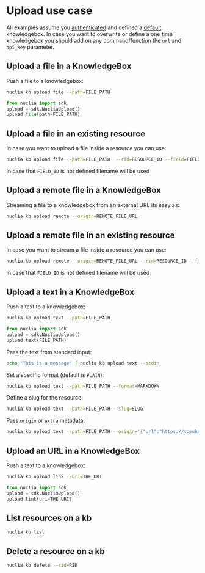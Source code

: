 # Upload use case

All examples assume you [authenticated](02-auth.md) and defined a [default](03-default.md) knowledgebox. In case you want to overwrite or define a one time knowledgebox you should add on any command/function the `url` and `api_key` parameter.

## Upload a file in a KnowledgeBox

Push a file to a knowledgebox:

```bash
nuclia kb upload file --path=FILE_PATH
```

```python
from nuclia import sdk
upload = sdk.NucliaUpload()
upload.file(path=FILE_PATH)
```

## Upload a file in an existing resource

In case you want to upload a file inside a resource you can use:

```bash
nuclia kb upload file --path=FILE_PATH  --rid=RESOURCE_ID --field=FIELD_ID
```

In case that `FIELD_ID` is not defined filename will be used

## Upload a remote file in a KnowledgeBox

Streaming a file to a knowledgebox from an external URL its easy as:

```bash
nuclia kb upload remote --origin=REMOTE_FILE_URL
```

## Upload a remote file in an existing resource

In case you want to stream a file inside a resource you can use:

```bash
nuclia kb upload remote --origin=REMOTE_FILE_URL --rid=RESOURCE_ID --field=FIELD_ID
```

In case that `FIELD_ID` is not defined filename will be used

## Upload a text in a KnowledgeBox

Push a text to a knowledgebox:

```bash
nuclia kb upload text --path=FILE_PATH
```

```python
from nuclia import sdk
upload = sdk.NucliaUpload()
upload.text(FILE_PATH)
```

Pass the text from standard input:

```bash
echo "This is a message" | nuclia kb upload text --stdin
```

Set a specific format (default is `PLAIN`):

```bash
nuclia kb upload text --path=FILE_PATH --format=MARKDOWN
```

Define a slug for the resource:

```bash
nuclia kb upload text --path=FILE_PATH --slug=SLUG
```

Pass `origin` or `extra` metadata:

```bash
nuclia kb upload text --path=FILE_PATH --origin='{"url":"https://somwhere.com"}' --extra='{"metadata":{"whatever":42}}'
```

## Upload an URL in a KnowledgeBox

Push a text to a knowledgebox:

```bash
nuclia kb upload link --uri=THE_URI
```

```python
from nuclia import sdk
upload = sdk.NucliaUpload()
upload.link(uri=THE_URI)
```

## List resources on a kb

```bash
nuclia kb list
```

## Delete a resource on a kb

```bash
nuclia kb delete --rid=RID
```
